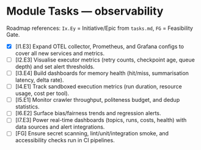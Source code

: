 # Module Tasks — observability

Roadmap references: `Ix.Ey` = Initiative/Epic from `tasks.md`, `FG` = Feasibility Gate.

- [x] [I1.E3] Expand OTEL collector, Prometheus, and Grafana configs to cover all new services and metrics.
- [ ] [I2.E3] Visualise executor metrics (retry counts, checkpoint age, queue depth) and set alert thresholds.
- [ ] [I3.E4] Build dashboards for memory health (hit/miss, summarisation latency, delta rate).
- [ ] [I4.E1] Track sandboxed execution metrics (run duration, resource usage, cost per tool).
- [ ] [I5.E1] Monitor crawler throughput, politeness budget, and dedup statistics.
- [ ] [I6.E2] Surface bias/fairness trends and regression alerts.
- [ ] [I7.E3] Power real-time dashboards (topics, runs, costs, health) with data sources and alert integrations.
- [ ] [FG] Ensure secret scanning, lint/unit/integration smoke, and accessibility checks run in CI pipelines.
